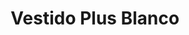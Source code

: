 ---
id: vestido-blanco-plus-flores
title: Vestido Plus Blanco 
regularPrice: 46.16
price: 46.16
image: 
- blanco-plus-flores-1.jpg
- blanco-plus-flores-2.jpg
description: Vestido blanco con elástico en busco y cintura.
material: Poliester 
sizes: 
- xl
- 1xl
- 2xl
creationDate: 2025/02/01
isSale: false
isStock: true
---